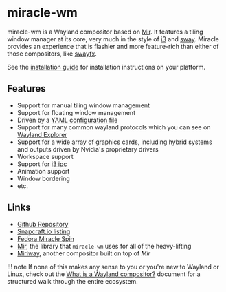 # miracle-wm

miracle-wm is a Wayland compositor based on
[Mir](https://github.com/MirServer/mir). It features a tiling window manager at
its core, very much in the style of [i3](https://i3wm.org/) and
[sway](https://github.com/swaywm/sway). Miracle provides an experience that is flashier and more feature-rich than either of those compositors, like [swayfx](https://github.com/WillPower3309/swayfx).

See the [installation guide](getting_started/installation.md) for installation instructions on your platform.

## Features
- Support for manual tiling window management
- Support for floating window management
- Driven by a [YAML configuration file](./configuration/introduction.md)
- Support for many common wayland protocols which you can see on [Wayland Explorer](https://wayland.app/protocols/)
- Support for a wide array of graphics cards, including hybrid systems and outputs driven by Nvidia's proprietary drivers
- Workspace support
- Support for [i3 ipc](https://i3wm.org/docs/ipc.html)
- Animation support
- Window bordering
- etc.

## Links
- [Github Repository](https://github.com/miracle-wm-org/miracle-wm)
- [Snapcraft.io listing](https://snapcraft.io/miracle-wm)
- [Fedora Miracle Spin](https://fedoraproject.org/spins/miraclewm/)
- [Mir](https://github.com/canonical/mir), the library that `miracle-wm` uses for all of the heavy-lifting
- [Miriway](https://github.com/Miriway/Miriway), another compositor built on top of *Mir*

!!! note
    If none of this makes any sense to you or you're new to Wayland or Linux, check out the [What is a Wayland compositor?](getting_started/what_is_a_wayland_compositor.md) document for a structured walk through the entire ecosystem.

